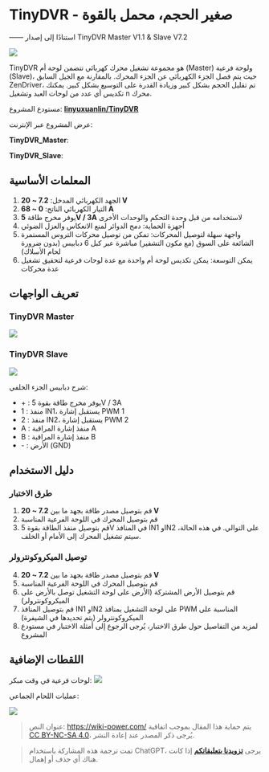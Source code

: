 # TinyDVR - صغير الحجم، محمل بالقوة

—— استنادًا إلى إصدار TinyDVR Master V1.1 & Slave V7.2

![](https://media.wiki-power.com/img/20200125191345.jpg)

TinyDVR هو مجموعة تشغيل محرك كهربائي تتضمن لوحة أم (Master) ولوحة فرعية (Slave)، حيث يتم فصل الجزء الكهربائي عن الجزء المحرك. بالمقارنة مع الجيل السابق ZenDriver، تم تقليل الحجم بشكل كبير وزيادة القدرة على التوسيع بشكل كبير. يمكنك تكديس أي عدد من لوحات العبد وتشغيل n محرك.

مستودع المشروع: [**linyuxuanlin/TinyDVR**](https://github.com/linyuxuanlin/TinyDVR)

عرض المشروع عبر الإنترنت:

**TinyDVR_Master**:

<div class="altium-iframe-viewer">
  <div
    class="altium-ecad-viewer"
    data-project-src="https://github.com/linyuxuanlin/TinyDVR/raw/master/TinyDVR_Master.zip"
  ></div>
</div>

**TinyDVR_Slave**:

<div class="altium-iframe-viewer">
  <div
    class="altium-ecad-viewer"
    data-project-src="https://github.com/linyuxuanlin/TinyDVR/raw/master/TinyDVR_Slave.zip"
  ></div>
</div>

## المعلمات الأساسية

1. الجهد الكهربائي المدخل: **7.2 ~ 20 V**
2. التيار الكهربائي الناتج: **0 ~ 68 A**
3. يوفر مخرج طاقة **5V / 3A** لاستخدامه من قبل وحدة التحكم والوحدات الأخرى
4. أجهزة الحماية: دمج الدوائر لمنع الانعكاس والعزل الضوئي
5. واجهة سهلة لتوصيل المحركات: تمكن من توصيل محركات التروس المستمرة الشائعة على السوق (مع مكون التشفير) مباشرة عبر كبل 6 دبابيس (بدون ضرورة لحام الأسلاك)
6. يمكن التوسعة: يمكن تكديس لوحة أم واحدة مع عدة لوحات فرعية لتحقيق تشغيل عدة محركات

## تعريف الواجهات

### TinyDVR Master

![](https://media.wiki-power.com/img/20200125191439.png)

### TinyDVR Slave

![](https://media.wiki-power.com/img/20200125191457.png)

شرح دبابيس الجزء الخلفي:

- \+ : يوفر مخرج طاقة بقوة 5V / 3A
- 1 : منفذ IN1، يستقبل إشارة PWM 1
- 2 : منفذ IN2، يستقبل إشارة PWM 2
- A : منفذ إشارة المراقبة A
- B : منفذ إشارة المراقبة B
- \- : الأرض (GND)

## دليل الاستخدام

### طرق الاختبار

1. قم بتوصيل مصدر طاقة بجهد ما بين **7.2 ~ 20 V**
2. قم بتوصيل المحرك في اللوحة الفرعية المناسبة
3. قم بتوصيل منفذ الطاقة بقوة 5V في المنافذ IN1 وIN2 على التوالي. في هذه الحالة، سيتم تشغيل المحرك إلى الأمام أو الخلف.

### توصيل الميكروكونترولر

4. قم بتوصيل مصدر طاقة بجهد ما بين **7.2 ~ 20 V**
5. قم بتوصيل المحرك في اللوحة الفرعية المناسبة
6. قم بتوصيل الأرض المشتركة (الأرض على لوحة التشغيل توصل بالأرض على الميكروكونترولر)
7. قم بتوصيل المنافذ IN1 وIN2 على لوحة التشغيل بمنافذ PWM المناسبة على الميكروكونترولر (يتم تحديدها في الشيفرة)
8. لمزيد من التفاصيل حول طرق الاختبار، يُرجى الرجوع إلى أمثلة الاختبار في مستودع المشروع

## اللقطات الإضافية

لوحات فرعية في وقت مبكر:
![](https://media.wiki-power.com/img/20200311182442.jpg)

عمليات اللحام الجماعي:

![](https://media.wiki-power.com/img/20200311182441.jpg)

> عنوان النص: <https://wiki-power.com/>
> يتم حماية هذا المقال بموجب اتفاقية [CC BY-NC-SA 4.0](https://creativecommons.org/licenses/by/4.0/deed.zh)، يُرجى ذكر المصدر عند إعادة النشر.

> تمت ترجمة هذه المشاركة باستخدام ChatGPT، يرجى [**تزويدنا بتعليقاتكم**](https://github.com/linyuxuanlin/Wiki_MkDocs/issues/new) إذا كانت هناك أي حذف أو إهمال.
